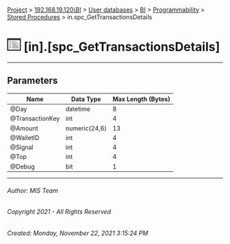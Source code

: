 #### 

[Project](../../../../../index.md) > [192.168.19.120\\BI](../../../../index.md) > [User databases](../../../index.md) > [BI](../../index.md) > [Programmability](../index.md) > [Stored Procedures](Stored_Procedures.md) > in.spc_GetTransactionsDetails

# ![Stored Procedures](../../../../../Images/StoredProcedure32.png) [in].[spc_GetTransactionsDetails]

---

## <a name="#parameters"></a>Parameters

| Name | Data Type | Max Length (Bytes) |
|---|---|---|
| @Day | datetime | 8 |
| @TransactionKey | int | 4 |
| @Amount | numeric(24,6) | 13 |
| @WalletID | int | 4 |
| @Signal | int | 4 |
| @Top | int | 4 |
| @Debug | bit | 1 |


---

###### Author:  MIS Team

###### Copyright 2021 - All Rights Reserved

###### Created: Monday, November 22, 2021 3:15:24 PM

